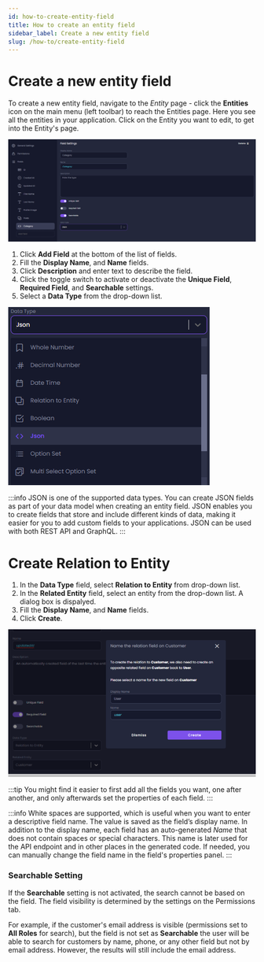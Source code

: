 ```yaml
---
id: how-to-create-entity-field
title: How to create an entity field
sidebar_label: Create a new entity field
slug: /how-to/create-entity-field
---
```


# Create a new entity field

To create a new entity field,  navigate to the _Entity_ page - click the **Entities** icon on the main menu (left toolbar) to reach the Entities page. Here you see all the entities in your application. Click on the Entity you want to edit, to get into the Entity's page.

![](./assets/field-settings.png)

1. Click **Add Field** at the bottom of the list of fields.
2. Fill the **Display Name**, and **Name** fields. 
3. Click **Description** and enter text to describe the field. 
4. Click the toggle switch to activate or deactivate the **Unique Field**, **Required Field**, and **Searchable** settings.  
5. Select a **Data Type** from the drop-down list. 

![](./assets/data-types.png)

:::info
JSON is one of the supported data types. You can create JSON fields as part of your data model when creating an entity field.
JSON enables you to create fields that store and include different kinds of data, making it easier for you to add custom fields to your applications. JSON can be used with both REST API and GraphQL. 
:::
# Create Relation to Entity

1. In the **Data Type** field, select **Relation to Entity** from drop-down list.
2. In the **Related Entity** field, select an entity from the drop-down list.  A dialog box is dispalyed.
3. Fill the **Display Name**, and **Name** fields.
4. Click **Create**.

![](./assets/relation-entity.PNG)

:::tip
You might find it easier to first add all the fields you want, one after another, and only afterwards set the properties of each field.
:::



:::info
White spaces are supported, which is useful when you want to enter a descriptive field name. The value is saved as the field’s display name.
In addition to the display name, each field has an auto-generated _Name_ that does not contain spaces or special characters. This name is later used for the API endpoint and in other places in the generated code.
If needed, you can manually change the field name in the field's properties panel.
:::
 
 ### Searchable Setting

 If the **Searchable** setting is not activated, the search cannot be based on the field. The field visibility is determined by the settings on the Permissions tab. 

For example, if the customer's email address is visible (permissions set to **All Roles** for search), but the field is not set as **Searchable** the user will be able to search for customers by name, phone, or any other field but not by email address. However, the results will still include the email address.

